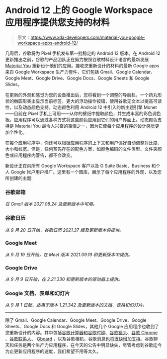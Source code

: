 # Android 12 上的 Google Workspace 应用程序提供您支持的材料

> 原文：<https://www.xda-developers.com/material-you-google-workspace-apps-android-12/>

几周后，谷歌将为 Pixel 手机发布第一批稳定的 Android 12 版本。在 Android 12 更新推出之前，谷歌的产品团队正在努力按照谷歌材料设计语言的最新发展 [Material You](https://www.xda-developers.com/material-you/) 重新设计他们的应用。接收您重新设计的材料的最新 Google apps 来自 Google Workspace 生产力套件，它们包括 Gmail、Google Calendar、Google Meet、Google Drive、Google Docs、Google Sheets 和 Google Slides。

在更新的外观和感觉为您的设备推出后，您将看到一个调整的导航栏，一个药丸形状的椭圆形突出显示当前标签，更大的浮动操作按钮，使用谷歌无文本以提高可读性，以及动态颜色支持。动态颜色利用 Android 12 中引入的新主题引擎 Monet——目前在 Pixel 手机上可用——从你的壁纸中提取颜色，并生成丰富的彩色调色板。应用程序可以通过各种方式将这些颜色应用到它们的用户界面上。动态颜色支持是 Material You 最令人兴奋的事情之一，因为它使每个应用程序的设计感觉更加个性化。

在每个应用程序中，你还可以根据应用程序的上下文和用户偏好自动调整对比度、大小和线宽。但是，任何预先存在的配色方案，如颜色编码的文件类型、文件夹颜色或应用程序内警告，都不会改变。

新设计正在向所有 Google Workspace 客户以及 G Suite Basic、Business 和个人 Google 帐户用户推广。这里有一个图库，展示了每个应用程序的外观，以及您所创建的主题:

### 谷歌邮箱

*在 Gmail 版本 2021.08.24 及更新版本中可用。*

### 谷歌日历

*从 9 月 20 日开始，谷歌日历 2021.37 版及更新版本将提供。*

### Google Meet

*从 9 月 19 日开始，在 Meet 版本 2021.09.19 和更新版本中提供。*

### Google Drive

*从 9 月 9 日开始，在 2.21.330 和更新版本的驱动器上提供。*

### Google 文档、表单和幻灯片

*从 9 月 1 日起，适用于版本 1.21.342 及更新版本的文档、表格和幻灯片。*

* * *

除了 Gmail、Google Calendar、Google Meet、Google Drive、Google Sheets、Google Docs 和 Google Slides，其他几个 Google 应用程序也收到了您重新设计的内容。其中包括[谷歌计算器和谷歌时钟](https://www.xda-developers.com/material-you-redesign-google-calculator-7-0-google-clock-8-0/)、[谷歌镜头](https://www.xda-developers.com/google-lens-becomes-the-latest-google-app-to-get-material-you-refresh/)、[谷歌 Chrome](https://www.xda-developers.com/google-chrome-gains-full-material-you-dynamic-theme-support-but-it-requires-a-flag/) 、[谷歌联系人](https://www.xda-developers.com/google-contacts-material-you-theming/)、 [Gboard](https://www.xda-developers.com/gboard-dynamic-color-theme-android-12/) ，以及谷歌相机。谷歌消息[也将很快增加支持](https://www.xda-developers.com/google-messages-material-you-theming-android-12/)。谷歌聊天和任务是两个生产力应用程序，在今天的公告中明显缺失，尽管考虑到谷歌迄今为止更新应用程序的速度，我们希望不用等太久。